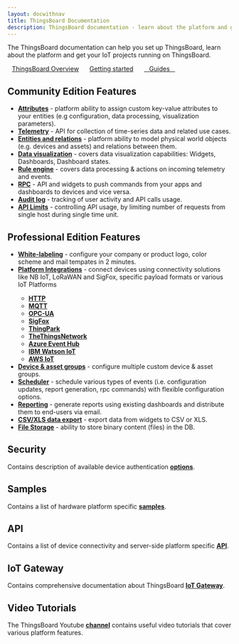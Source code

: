 ```yaml
---
layout: docwithnav
title: ThingsBoard Documentation
description: ThingsBoard documentation - learn about the platform and get your IoT projects running on ThingsBoard
---
```


<p>The ThingsBoard documentation can help you set up ThingsBoard, learn about the platform and get your IoT projects running on ThingsBoard.</p>

<a style="margin: 10px;" href="/docs/getting-started-guides/what-is-thingsboard/" class="button">ThingsBoard Overview</a>
<a style="margin: 10px;" href="/docs/getting-started-guides/helloworld/" class="button">Getting started</a>
<a style="margin: 10px;" href="/docs/guides/" class="button">&nbsp;&nbsp;&nbsp;Guides&nbsp;&nbsp;&nbsp;</a>

<h2>Community Edition Features</h2>

<ul>
<li><b><a href="/docs/user-guide/attributes/">Attributes</a></b> - platform ability to assign custom key-value attributes to your entities (e.g configuration, data processing, visualization parameters).</li>
<li><b><a href="/docs/user-guide/telemetry/">Telemetry</a></b> - API for collection of time-series data and related use cases.</li>
<li><b><a href="/docs/user-guide/rpc/">Entities and relations</a></b> - platform ability to model physical world objects (e.g. devices and assets) and relations between them.</li>
<li><b><a href="/docs/user-guide/visualization/">Data visualization</a></b> - covers data visualization capabilities: Widgets, Dashboards, Dashboard states.</li>
<li><b><a href="/docs/user-guide/rule-engine-2-0/re-getting-started/">Rule engine</a></b> - covers data processing & actions on incoming telemetry and events.</li>
<li><b><a href="/docs/user-guide/rpc/">RPC</a></b> - API and widgets to push commands from your apps and dashboards to devices and vice versa.</li>
<li><b><a href="/docs/user-guide/audit-log/">Audit log</a></b> - tracking of user activity and API calls usage.</li>
<li><b><a href="/docs/user-guide/api-limits/">API Limits</a></b> - controlling API usage, by limiting number of requests from single host during single time unit.</li>
</ul>

<h2>Professional Edition Features</h2>

<ul>
<li><b><a href="/docs/user-guide/white-labeling/">White-labeling</a></b> - configure your company or product logo, color scheme and mail tempates in 2 minutes.</li>
<li><b><a href="/docs/user-guide/integrations/">Platform Integrations</a></b> - connect devices using connectivity solutions like NB IoT, LoRaWAN and SigFox, specific payload formats or various IoT Platforms</li>
    <ul>
        <li><b><a href="/docs/user-guide/integrations/http/">HTTP</a></b></li>
        <li><b><a href="/docs/user-guide/integrations/mqtt/">MQTT</a></b></li>
        <li><b><a href="/docs/user-guide/integrations/opc-ua/">OPC-UA</a></b></li>
        <li><b><a href="/docs/user-guide/integrations/sigfox/">SigFox</a></b></li>
        <li><b><a href="/docs/user-guide/integrations/thingpark/">ThingPark</a></b></li>
        <li><b><a href="/docs/user-guide/integrations/ttn/">TheThingsNetwork</a></b></li>
        <li><b><a href="/docs/user-guide/integrations/azure-event-hub/">Azure Event Hub</a></b></li>
        <li><b><a href="/docs/user-guide/integrations/ibm-watson-iot/">IBM Watson IoT</a></b></li>
        <li><b><a href="/docs/user-guide/integrations/aws-iot/">AWS IoT</a></b></li>
    </ul>
<li><b><a href="/docs/user-guide/groups/">Device & asset groups</a></b> - configure multiple custom device & asset groups.</li>
<li><b><a href="/docs/user-guide/scheduler/">Scheduler</a></b> - schedule various types of events (i.e. configuration updates, report generation, rpc commands) with flexible configuration options.</li>
<li><b><a href="/docs/user-guide/reporting/">Reporting</a></b> - generate reports using existing dashboards and distribute them to end-users via email.</li>
<li><b><a href="/docs/user-guide/csv-xls-data-export/">CSV/XLS data export</a></b> - export data from widgets to CSV or XLS.</li>
<li><b><a href="/docs/user-guide/file-storage/">File Storage</a></b> - ability to store binary content (files) in the DB.</li>
</ul>

<h2>Security</h2>

<p>Contains description of available device authentication <b><a href="/docs/user-guide/device-credentials/">options</a></b>.</p>

<h2>Samples</h2>

<p>Contains a list of hardware platform specific <b><a href="/docs/samples/">samples</a></b>.</p>

<h2>API</h2>

<p>Contains a list of device connectivity and server-side platform specific <b><a href="/docs/samples/">API</a></b>.</p>

<h2>IoT Gateway</h2>

<p>Contains comprehensive documentation about ThingsBoard <b><a href="/docs/iot-gateway/">IoT Gateway</a></b>.</p>

<h2>Video Tutorials</h2>

<p>The ThingsBoard Youtube <b><a href="https://www.youtube.com/channel/UCDb9fsV-YR4JmnipAMGsVAQ/videos">channel</a></b> contains useful video tutorials that cover various platform features.</p>